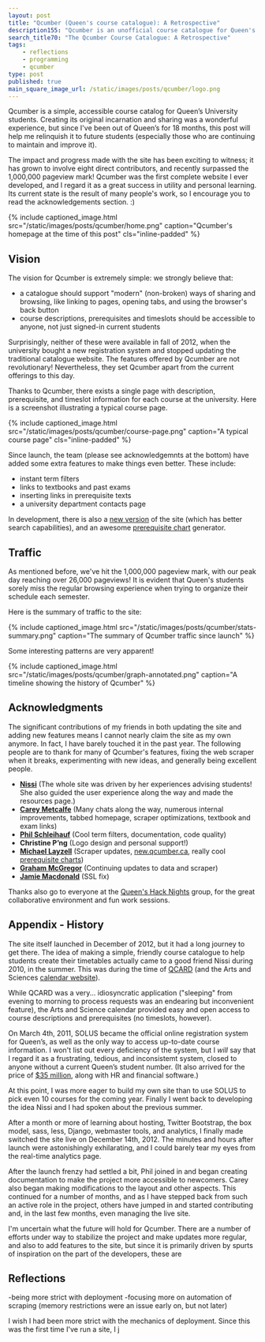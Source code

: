```yaml
---	
layout: post
title: "Qcumber (Queen's course catalogue): A Retrospective"
description155: "Qcumber is an unofficial course catalogue for Queen's University, created to fill the severe absence of course-finding tools. It was launched in 2012."
search_title70: "The Qcumber Course Catalogue: A Retrospective"
tags:
    - reflections
    - programming
    - qcumber
type: post
published: true
main_square_image_url: /static/images/posts/qcumber/logo.png
---
```


Qcumber is a simple, accessible course catalog for Queen’s University students. Creating its original incarnation and sharing was a wonderful experience, but since I've been out of Queen’s for 18 months, this post will help me relinquish it to future students (especially those who are continuing to maintain and improve it).

The impact and progress made with the site has been exciting to witness; it has grown to involve eight direct contributors, and recently surpassed the 1,000,000 pageview mark! Qcumber was the first complete website I ever developed, and I regard it as a great success in utility and personal learning. Its current state is the result of many people's work, so I encourage you to read the acknowledgements section. :)

{% include captioned_image.html src="/static/images/posts/qcumber/home.png" caption="Qcumber's homepage at the time of this post" cls="inline-padded" %}

Vision
------

The vision for Qcumber is extremely simple: we strongly believe that:

- a catalogue should support "modern" (non-broken) ways of sharing and browsing, like linking to pages, opening tabs, and using the browser's back button
- course descriptions, prerequisites and timeslots should be accessible to anyone, not just signed-in current students

Surprisingly, neither of these were available in fall of 2012, when the university bought a new registration system and stopped updating the traditional catalogue website. The features offered by Qcumber are not revolutionary! Nevertheless, they set Qcumber apart from the current offerings to this day.

Thanks to Qcumber, there exists a single page with description, prerequisite, and timeslot information for each course at the university. Here is a screenshot illustrating a typical course page.

{% include captioned_image.html src="/static/images/posts/qcumber/course-page.png" caption="A typical course page" cls="inline-padded" %}

Since launch, the team (please see acknowledgemnts at the bottom) have added some extra features to make things even better. These include:

- instant term filters
- links to textbooks and past exams
- inserting links in prerequisite texts
- a university department contacts page

In development, there is also a [new version](http://new.qcumber.ca) of the site (which has better search capabilities), and an awesome [prerequisite chart](/static/images/posts/qcumber/prerequisite-graph.png) generator.

Traffic
-------
As mentioned before, we've hit the 1,000,000 pageview mark, with our peak day reaching over 26,000 pageviews! It is evident that Queen's students sorely miss the regular browsing experience when trying to organize their schedule each semester.

Here is the summary of traffic to the site:

{% include captioned_image.html src="/static/images/posts/qcumber/stats-summary.png" caption="The summary of Qcumber traffic since launch" %}

Some interesting patterns are very apparent!

{% include captioned_image.html src="/static/images/posts/qcumber/graph-annotated.png" caption="A timeline showing the history of Qcumber" %}


Acknowledgments
---------------

The significant contributions of my friends in both updating the site and adding new features means I cannot nearly claim the site as my own anymore. In fact, I have barely touched it in the past year. The following people are to thank for many of Qcumber's features, fixing the web scraper when it breaks, experimenting with new ideas, and generally being excellent people.

- **[Nissi](https://twitter.com/xxbanner)** (The whole site was driven by her experiences advising students! She also guided the user experience along the way and made the resources page.)
- **[Carey Metcalfe](https://github.com/pR0Ps)** (Many chats along the way, numerous internal improvements, tabbed homepage, scraper optimizations, textbook and exam links)
- **[Phil Schleihauf](https://github.com/uniphil)** (Cool term filters, documentation, code quality)
- **Christine P’ng** (Logo design and personal support!)
- **[Michael Layzell](https://github.com/mystor)** (Scraper updates, [new.qcumber.ca](http://new.qcumber.ca), really cool [prerequisite charts](/static/images/posts/qcumber/prerequisite-graph.png))
- **[Graham McGregor](https://github.com/Graham42)** (Continuing updates to data and scraper)
- **[Jamie Macdonald](https://github.com/jameh)** (SSL fix)

Thanks also go to everyone at the [Queen's Hack Nights](https://github.com/Queens-Hacks) group, for the great collaborative environment and fun work sessions.

Appendix - History
------------------

The site itself launched in December of 2012, but it had a long journey to get there. The idea of making a simple, friendly course catalogue to help students create their timetables actually came to a good friend Nissi during 2010, in the summer. This was during the time of [QCARD](/static/images/posts/qcumber/qcard.jpg) (and the Arts and Sciences [calendar website](/static/images/posts/qcumber/arts-science-calendar.png)).

While QCARD was a very... idiosyncratic application ("sleeping" from evening to morning to process requests was an endearing but inconvenient feature), the Arts and Science calendar provided easy and open access to course descriptions and prerequisites (no timeslots, however).

On March 4th, 2011, SOLUS became the official online registration system for Queen’s, as well as the only way to access up-to-date course information. I won't list out every deficiency of the system, but I *will* say that I regard it as a frustrating, tedious, and inconsistemt system, closed to anyone without a current Queen’s student number. (It also arrived for the price of [$35 million](http://queensjournal.ca/story/2012-01-20/news/quasr-gets-boost/), along with HR and financial software.)

At this point, I was more eager to build my own site than to use SOLUS to pick even 10 courses for the coming year. Finally I went back to developing the idea Nissi and I had spoken about the previous summer.

After a month or more of learning about hosting, Twitter Bootstrap, the box model, sass, less, Django, webmaster tools, and analytics, I finally made switched the site live on December 14th, 2012. The minutes and hours after launch were astonishingly exhilarating, and I could barely tear my eyes from the real-time analytics page.

After the launch frenzy had settled a bit, Phil joined in and began creating documentation to make the project more accessible to newcomers. Carey also began making modifications to the layout and other aspects. This continued for a number of months, and as I have stepped back from such an active role in the project, others have jumped in and started contributing and, in the last few months, even managing the live site.

I'm uncertain what the future will hold for Qcumber. There are a number of efforts under way to stabilize the project and make updates more regular, and also to add features to the site, but since it is primarily driven by spurts of inspiration on the part of the developers, these are 

Reflections
-----------

-being more strict with deployment
-focusing more on automation of scraping (memory restrictions were an issue early on, but not later)

I wish I had been more strict with the mechanics of deployment. Since this was the first time I've run a site, I j

